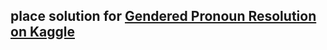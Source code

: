 ## place solution for [Gendered Pronoun Resolution on Kaggle](https://www.kaggle.com/c/gendered-pronoun-resolution) ##
